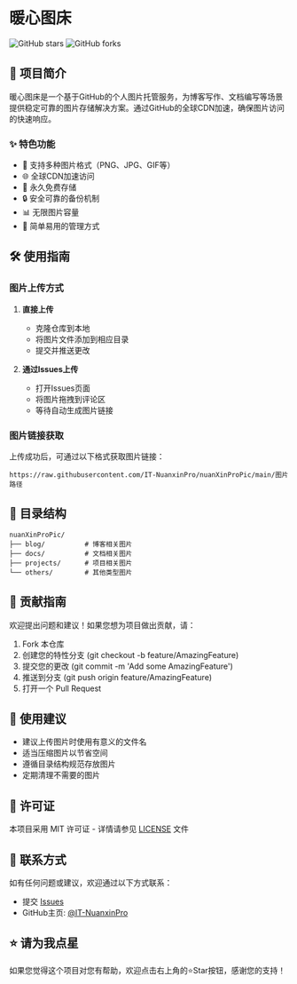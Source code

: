 # 暖心图床

![GitHub stars](https://img.shields.io/github/stars/IT-NuanxinPro/nuanXinProPic?style=social)
![GitHub forks](https://img.shields.io/github/forks/IT-NuanxinPro/nuanXinProPic?style=social)

## 📝 项目简介

暖心图床是一个基于GitHub的个人图片托管服务，为博客写作、文档编写等场景提供稳定可靠的图片存储解决方案。通过GitHub的全球CDN加速，确保图片访问的快速响应。

### ✨ 特色功能

- 🚀 支持多种图片格式（PNG、JPG、GIF等）
- 🌐 全球CDN加速访问
- 💾 永久免费存储
- 🔒 安全可靠的备份机制
- 📊 无限图片容量
- 🎯 简单易用的管理方式

## 🛠 使用指南

### 图片上传方式

1. **直接上传**
   - 克隆仓库到本地
   - 将图片文件添加到相应目录
   - 提交并推送更改

2. **通过Issues上传**
   - 打开Issues页面
   - 将图片拖拽到评论区
   - 等待自动生成图片链接

### 图片链接获取

上传成功后，可通过以下格式获取图片链接：
```
https://raw.githubusercontent.com/IT-NuanxinPro/nuanXinProPic/main/图片路径
```

## 📁 目录结构

```
nuanXinProPic/
├── blog/          # 博客相关图片
├── docs/          # 文档相关图片
├── projects/      # 项目相关图片
└── others/        # 其他类型图片
```

## 🤝 贡献指南

欢迎提出问题和建议！如果您想为项目做出贡献，请：

1. Fork 本仓库
2. 创建您的特性分支 (git checkout -b feature/AmazingFeature)
3. 提交您的更改 (git commit -m 'Add some AmazingFeature')
4. 推送到分支 (git push origin feature/AmazingFeature)
5. 打开一个 Pull Request

## 📄 使用建议

- 建议上传图片时使用有意义的文件名
- 适当压缩图片以节省空间
- 遵循目录结构规范存放图片
- 定期清理不需要的图片

## 📝 许可证

本项目采用 MIT 许可证 - 详情请参见 [LICENSE](LICENSE) 文件

## 📮 联系方式

如有任何问题或建议，欢迎通过以下方式联系：

- 提交 [Issues](https://github.com/IT-NuanxinPro/nuanXinProPic/issues)
- GitHub主页: [@IT-NuanxinPro](https://github.com/IT-NuanxinPro)

## ⭐ 请为我点星

如果您觉得这个项目对您有帮助，欢迎点击右上角的⭐Star按钮，感谢您的支持！